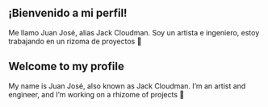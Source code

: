 ## ¡Bienvenido a mi perfil!
Me llamo Juan José, alias Jack Cloudman. Soy un artista e ingeniero, estoy trabajando en un rizoma de proyectos 🌱

## Welcome to my profile
My name is Juan José, also known as Jack Cloudman. I’m an artist and engineer, and I’m working on a rhizome of projects 🌱

<!--
**JackCloudman/JackCloudman** is a ✨ _special_ ✨ repository because its `README.md` (this file) appears on your GitHub profile.

Here are some ideas to get you started:

- 🔭 I’m currently working on ...
- 🌱 I’m currently learning ...
- 👯 I’m looking to collaborate on ...
- 🤔 I’m looking for help with ...
- 💬 Ask me about ...
- 📫 How to reach me: ...
- 😄 Pronouns: ...
- ⚡ Fun fact: ...
-->
